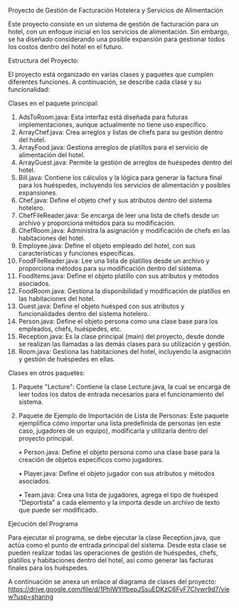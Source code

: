 Proyecto de Gestión de Facturación Hotelera y Servicios de Alimentación

Este proyecto consiste en un sistema de gestión de facturación para un hotel, con un enfoque inicial en los servicios de alimentación. Sin embargo, se ha diseñado considerando una posible expansión para gestionar todos los costos dentro del hotel en el futuro.

Estructura del Proyecto:

El proyecto está organizado en varias clases y paquetes que cumplen diferentes funciones. A continuación, se describe cada clase y su funcionalidad:

Clases en el paquete principal:

1.	AdsToRoom.java: Esta interfaz está diseñada para futuras implementaciones, aunque actualmente no tiene uso específico.
2.	ArrayChef.java: Crea arreglos y listas de chefs para su gestión dentro del hotel.
3.	ArrayFood.java: Gestiona arreglos de platillos para el servicio de alimentación del hotel.
4.	ArrayGuest.java: Permite la gestión de arreglos de huéspedes dentro del hotel.
5.	Bill.java: Contiene los cálculos y la lógica para generar la factura final para los huéspedes, incluyendo los servicios de alimentación y posibles expansiones.
6.	Chef.java: Define el objeto chef y sus atributos dentro del sistema hotelero.
7.	ChefFileReader.java: Se encarga de leer una lista de chefs desde un archivo y proporciona métodos para su modificación.
8.	ChefRoom.java: Administra la asignación y modificación de chefs en las habitaciones del hotel.
9.	Employee.java: Define el objeto empleado del hotel, con sus características y funciones específicas.
10.	FoodFileReader.java: Lee una lista de platillos desde un archivo y proporciona métodos para su modificación dentro del sistema.
11.	FoodItems.java: Define el objeto platillo con sus atributos y métodos asociados.
12.	FoodRoom.java: Gestiona la disponibilidad y modificación de platillos en las habitaciones del hotel.
13.	Guest.java: Define el objeto huésped con sus atributos y funcionalidades dentro del sistema hotelero.
14.	Person.java: Define el objeto persona como una clase base para los empleados, chefs, huéspedes, etc.
15.	Reception.java: Es la clase principal (main) del proyecto, desde donde se realizan las llamadas a las demás clases para su utilización y gestión.
16.	Room.java: Gestiona las habitaciones del hotel, incluyendo la asignación y gestión de huéspedes en ellas.
    
Clases en otros paquetes:

1.	Paquete "Lecture": Contiene la clase Lecture.java, la cual se encarga de leer todos los datos de entrada necesarios para el funcionamiento del sistema.
2.	Paquete de Ejemplo de Importación de Lista de Personas: Este paquete ejemplifica cómo importar una lista predefinida de personas (en este caso, jugadores de un equipo), modificarla y utilizarla dentro 
        del proyecto principal.
	
	   •	Person.java: Define el objeto persona como una clase base para la creación de objetos específicos como jugadores.

	   •	Player.java: Define el objeto jugador con sus atributos y métodos asociados.

	   •	Team.java: Crea una lista de jugadores, agrega el tipo de huésped "Deportista" a cada elemento y la importa desde un archivo de texto que puede ser modificado.

Ejecución del Programa

Para ejecutar el programa, se debe ejecutar la clase Reception.java, que actúa como el punto de entrada principal del sistema. Desde esta clase se pueden realizar todas las operaciones de gestión de huéspedes, chefs, platillos y habitaciones dentro del hotel, así como generar las facturas finales para los huéspedes.

A continuación se anexa un enlace al diagrama de clases del proyecto: https://drive.google.com/file/d/1PhIWYlfbepJSsuEDKzC6FyF7CIywr9d7/view?usp=sharing
